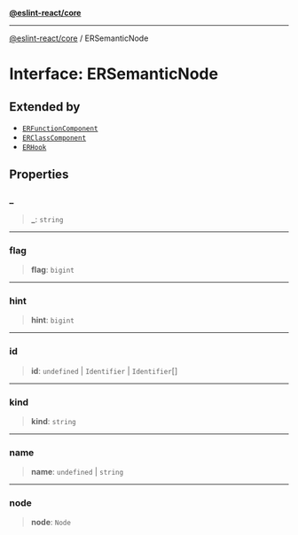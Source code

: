 [**@eslint-react/core**](../README.md)

***

[@eslint-react/core](../README.md) / ERSemanticNode

# Interface: ERSemanticNode

## Extended by

- [`ERFunctionComponent`](ERFunctionComponent.md)
- [`ERClassComponent`](ERClassComponent.md)
- [`ERHook`](ERHook.md)

## Properties

### \_

> **\_**: `string`

***

### flag

> **flag**: `bigint`

***

### hint

> **hint**: `bigint`

***

### id

> **id**: `undefined` \| `Identifier` \| `Identifier`[]

***

### kind

> **kind**: `string`

***

### name

> **name**: `undefined` \| `string`

***

### node

> **node**: `Node`
